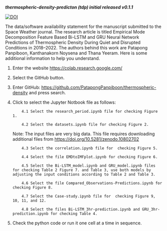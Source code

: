 ***thermospheric-density-predicton (tdp) initial released v0.1.1***

[![DOI](https://zenodo.org/badge/770243264.svg)](https://zenodo.org/doi/10.5281/zenodo.10807295)

The data/software availability statement for the manuscript submitted to the Space Weather journal. The research article is titled Empirical Mode Decomposition Feature Based Bi-LSTM and GRU Neural Network Predictions of Thermospheric Density During Quiet and Disrupted Conditions in 2018–2022. The authors behind this work are Patapong Panpiboon, Kanthanakorn Noysena and Thana Yeeram. Here is some additional information to help you understand.

1. Enter the website https://colab.research.google.com/
2. Select the GitHub button.
3. Enter GitHub: https://github.com/PatapongPanpiboon/thermospheric-density and press search.

4. Click to select the Jupyter Notbook file as follows:

           4.1 Select the research_period.ipynb file for checking Figure 1.

           4.2 Select the datasets.ipynb file for checking Figure 2. 
   Note: The input files are very big data. This file requires downloading additional files from https://doi.org/10.5281/zenodo.10802702

           4.3 Select the correlation.ipynb file for  checking Figure 5.

           4.4 Select the file EMDtoIMFplot.ipynb for checking Figure 6.

           4.5 Select the Bi-LSTM_model.ipynb and GRU_model.ipynb files for checking Table 2 Figure 7. and Table 3, use both models by adjusting the input conditions according to Table 2 and Table 3.

           4.6 Select the file Compared_Observations-Predictions.ipynb for checking Figure 8.

           4.7 Select the Case-study.ipynb file for  checking Figure 9, 10, 11, and 12.

           4.8 Select the files Bi-LSTM_3hr-prediction.ipynb and GRU_3hr-prediction.ipynb for checking Table 4.

5. Check the python code or run it one cell at a time in sequence.

